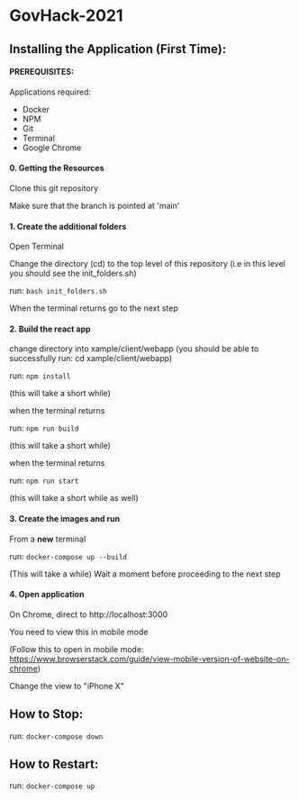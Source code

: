 # GovHack-2021


## Installing the Application (First Time):

#### PREREQUISITES:
Applications required:
- Docker
- NPM
- Git
- Terminal
- Google Chrome

#### 0. Getting the Resources
Clone this git repository

Make sure that the branch is pointed at 'main'

#### 1. Create the additional folders
Open Terminal

Change the directory (cd) to the top level of this repository (i.e in this level you should see the init_folders.sh)

run: <code>bash init_folders.sh</code>

When the terminal returns go to the next step

#### 2. Build the react app
change directory into xample/client/webapp (you should be able to successfully run: cd xample/client/webapp)

run: <code>npm install</code>

(this will take a short while)

when the terminal returns

run: <code>npm run build</code>

(this will take a short while)

when the terminal returns

run: <code>npm run start</code>

(this will take a short while as well)

#### 3. Create the images and run
From a <b>new</b> terminal

run: <code>docker-compose up --build</code>

(This will take a while) Wait a moment before proceeding to the next step

#### 4. Open application
On Chrome, direct to http://localhost:3000

You need to view this in mobile mode

(Follow this to open in mobile mode: https://www.browserstack.com/guide/view-mobile-version-of-website-on-chrome)

Change the view to "iPhone X"

## How to Stop:
run: <code>docker-compose down</code>


## How to Restart:
run: <code>docker-compose up</code>
